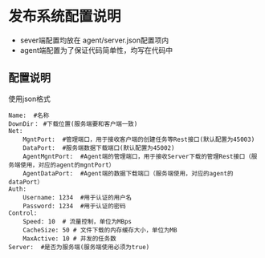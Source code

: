 # 发布系统配置说明

- sever端配置均放在 agent/server.json配置项内
- agent端配置为了保证代码简单性，均写在代码中

## 配置说明

使用json格式

```
Name:  #名称
DownDir： #下载位置(服务端要和客户端一致)
Net:
    MgntPort:  #管理端口，用于接收客户端的创建任务等Rest接口(默认配置为45003)
    DataPort:  #服务端数据下载端口(默认配置为45002)
    AgentMgntPort:  #Agent端的管理端口，用于接收Server下载的管理Rest接口（服务端使用，对应的agent的mgntPort）
    AgentDataPort:  #Agent端的数据下载端口（服务端使用，对应的agent的dataPort）
Auth:
    Username: 1234  #用于认证的用户名
    Password: 1234  #用于认证的密码
Control:
    Speed: 10  # 流量控制，单位为MBps
    CacheSize: 50 # 文件下载的内存缓存大小，单位为MB
    MaxActive: 10 # 并发的任务数
Server:  #是否为服务端(服务端使用必须为true)
```